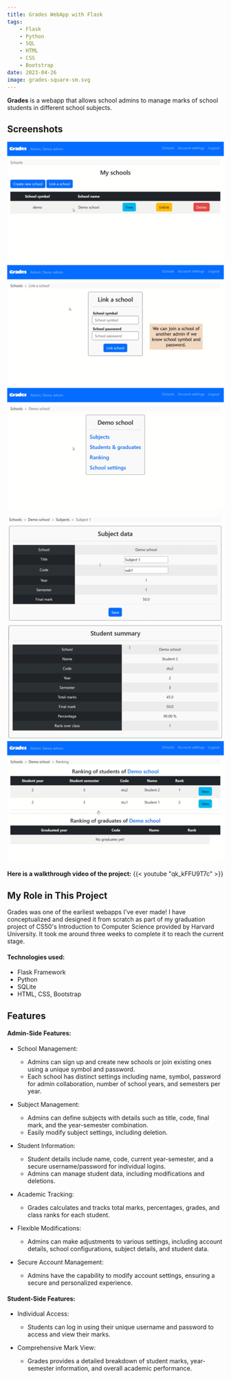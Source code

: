```yaml
---
title: Grades WebApp with Flask
tags:
    - Flask
    - Python
    - SQL
    - HTML
    - CSS
    - Bootstrap
date: 2023-04-26
image: grades-square-sm.svg
---
```


**Grades** is a webapp that allows school admins to manage marks of school students in different school subjects.

## Screenshots
![Admin's schools](my_schools.png) ![Link a school](link_a_school.png) ![Single school view](demo_school.png)

![Subject data](subject_data.png) ![Student summary](student_summary.png) ![Ranking](ranking.png)

**Here is a walkthrough video of the project:**
{{< youtube "qk_kFFU9T7c" >}}

## My Role in This Project
Grades was one of the earliest webapps I've ever made! I have conceptualized and designed it from scratch as part of my graduation project of CS50's Introduction to Computer Science provided by Harvard University. It took me around three weeks to complete it to reach the current stage.

#### Technologies used:
- Flask Framework
- Python
- SQLite
- HTML, CSS, Bootstrap

## Features

#### Admin-Side Features:

- School Management:
    - Admins can sign up and create new schools or join existing ones using a unique symbol and password.
    - Each school has distinct settings including name, symbol, password for admin collaboration, number of school years, and semesters per year.

- Subject Management:
    - Admins can define subjects with details such as title, code, final mark, and the year-semester combination.
    - Easily modify subject settings, including deletion.

- Student Information:
    - Student details include name, code, current year-semester, and a secure username/password for individual logins.
    - Admins can manage student data, including modifications and deletions.

- Academic Tracking:
    - Grades calculates and tracks total marks, percentages, grades, and class ranks for each student.

- Flexible Modifications:
    - Admins can make adjustments to various settings, including account details, school configurations, subject details, and student data.

- Secure Account Management:
    - Admins have the capability to modify account settings, ensuring a secure and personalized experience.

#### Student-Side Features:

- Individual Access:
    - Students can log in using their unique username and password to access and view their marks.

- Comprehensive Mark View:
    - Grades provides a detailed breakdown of student marks, year-semester information, and overall academic performance. 
